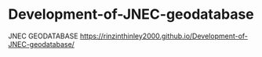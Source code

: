 # Development-of-JNEC-geodatabase
JNEC GEODATABASE
https://rinzinthinley2000.github.io/Development-of-JNEC-geodatabase/
